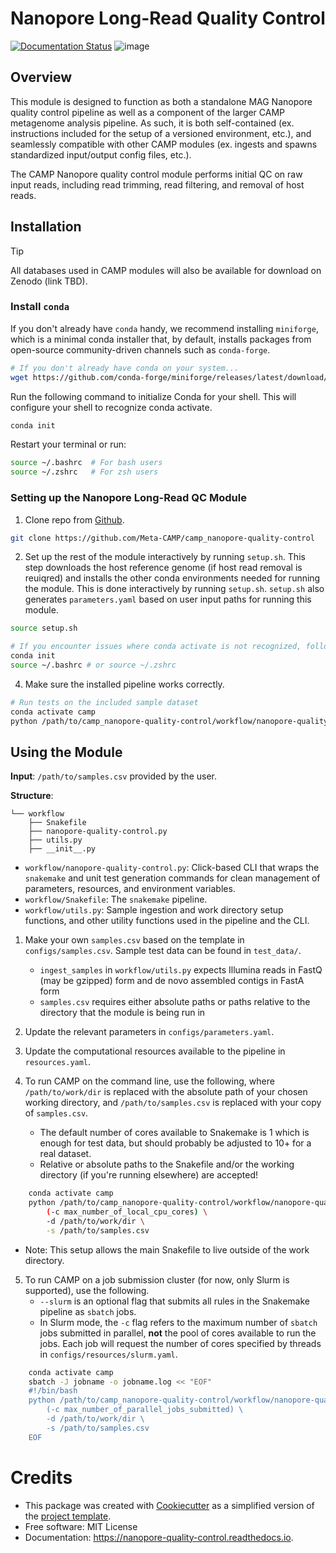# Nanopore Long-Read Quality Control

[![Documentation Status](https://img.shields.io/badge/docs-unknown-yellow.svg)]() ![image](https://img.shields.io/badge/version-0.1.0-brightgreen)

<!-- [![Documentation Status](https://readthedocs.org/projects/camp-nanopore-quality-control/badge/?version=latest)](https://camp-nanopore-quality-control.readthedocs.io/en/latest/?version=latest) -->

## Overview

This module is designed to function as both a standalone MAG Nanopore quality control pipeline as well as a component of the larger CAMP metagenome analysis pipeline. As such, it is both self-contained (ex. instructions included for the setup of a versioned environment, etc.), and seamlessly compatible with other CAMP modules (ex. ingests and spawns standardized input/output config files, etc.).

The CAMP Nanopore quality control module performs initial QC on raw input reads, including read trimming, read filtering, and removal of host reads.

## Installation

> [!TIP]
> All databases used in CAMP modules will also be available for download on Zenodo (link TBD).

### Install `conda`

If you don't already have `conda` handy, we recommend installing `miniforge`, which is a minimal conda installer that, by default, installs packages from open-source community-driven channels such as `conda-forge`.
```Bash
# If you don't already have conda on your system...
wget https://github.com/conda-forge/miniforge/releases/latest/download/Miniforge3-Linux-x86_64.sh
```

Run the following command to initialize Conda for your shell. This will configure your shell to recognize conda activate. 
```Bash
conda init
```

Restart your terminal or run:
```Bash
source ~/.bashrc  # For bash users
source ~/.zshrc   # For zsh users
```
### Setting up the Nanopore Long-Read QC Module

1.  Clone repo from [Github](https://github.com/Meta-CAMP/camp_nanopore-quality-control).
```Bash
git clone https://github.com/Meta-CAMP/camp_nanopore-quality-control
```

2. Set up the rest of the module interactively by running `setup.sh`. This step downloads the host reference genome (if host read removal is reuiqred) and installs the other conda environments needed for running the module. This is done interactively by running `setup.sh`. `setup.sh` also generates `parameters.yaml` based on user input paths for running this module.
```Bash
source setup.sh

# If you encounter issues where conda activate is not recognized, follow these steps to properly initialize Conda
conda init
source ~/.bashrc # or source ~/.zshrc
```

4. Make sure the installed pipeline works correctly. 
<!--- 
Add runtime information of the module on the test dataset here. For example: With X threads and a maximum of Y GB allocated, the dataset should finish in approximately Z minutes.
--->
```Bash
# Run tests on the included sample dataset
conda activate camp
python /path/to/camp_nanopore-quality-control/workflow/nanopore-quality-control.py test
```

## Using the Module

**Input**: `/path/to/samples.csv` provided by the user.

<!-- Add description of your workflow's output files -->

**Structure**: 
```
└── workflow
    ├── Snakefile
    ├── nanopore-quality-control.py
    ├── utils.py
    ├── __init__.py
```

- `workflow/nanopore-quality-control.py`: Click-based CLI that wraps the `snakemake` and unit test generation commands for clean management of parameters, resources, and environment variables. 
- `workflow/Snakefile`: The `snakemake` pipeline. 
- `workflow/utils.py`: Sample ingestion and work directory setup functions, and other utility functions used in the pipeline and the CLI.

1.  Make your own `samples.csv` based on the template in `configs/samples.csv`. Sample test data can be found in `test_data/`.  
    -   `ingest_samples` in `workflow/utils.py` expects Illumina reads in FastQ (may be gzipped) form and de novo assembled contigs in FastA form
    -   `samples.csv` requires either absolute paths or paths relative to the directory that the module is being run in

2.  Update the relevant parameters in `configs/parameters.yaml`.

3.  Update the computational resources available to the pipeline in `resources.yaml`.

4. To run CAMP on the command line, use the following, where `/path/to/work/dir` is replaced with the absolute path of your chosen working directory, and `/path/to/samples.csv` is replaced with your copy of `samples.csv`.  
    - The default number of cores available to Snakemake is 1 which is enough for test data, but should probably be adjusted to 10+ for a real dataset.
   -   Relative or absolute paths to the Snakefile and/or the working directory (if you're running elsewhere) are accepted!
```Bash
    conda activate camp
    python /path/to/camp_nanopore-quality-control/workflow/nanopore-quality-control.py \
        (-c max_number_of_local_cpu_cores) \
        -d /path/to/work/dir \
        -s /path/to/samples.csv
```
-   Note: This setup allows the main Snakefile to live outside of the
    work directory.

5. To run CAMP on a job submission cluster (for now, only Slurm is supported), use the following.  
    - `--slurm` is an optional flag that submits all rules in the Snakemake pipeline as `sbatch` jobs.
   - In Slurm mode, the `-c` flag refers to the maximum number of `sbatch` jobs submitted in parallel, **not** the pool of cores available to run the jobs. Each job will request the number of cores specified by threads in `configs/resources/slurm.yaml`.
```Bash
    conda activate camp
    sbatch -J jobname -o jobname.log << "EOF"
    #!/bin/bash
    python /path/to/camp_nanopore-quality-control/workflow/nanopore-quality-control.py --slurm \
        (-c max_number_of_parallel_jobs_submitted) \
        -d /path/to/work/dir \
        -s /path/to/samples.csv
    EOF
```

# Credits

-   This package was created with
    [Cookiecutter](https://github.com/cookiecutter/cookiecutter) as a simplified version of the [project template](https://github.com/audreyr/cookiecutter-pypackage).
-   Free software: MIT License
-   Documentation: <https://nanopore-quality-control.readthedocs.io>.
